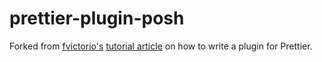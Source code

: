 # prettier-plugin-posh

Forked from [fvictorio's](https://github.com/fvictorio) [tutorial article](https://medium.com/@fvictorio/how-to-write-a-plugin-for-prettier-a0d98c845e70) on how to write a plugin for Prettier.
